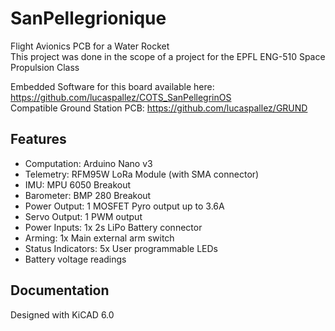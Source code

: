 # SanPellegrionique
Flight Avionics PCB for a Water Rocket  
This project was done in the scope of a project for the EPFL ENG-510 Space Propulsion Class

Embedded Software for this board available here: https://github.com/lucaspallez/COTS_SanPellegrinOS   
Compatible Ground Station PCB: https://github.com/lucaspallez/GRUND

## Features
- Computation: Arduino Nano v3
- Telemetry: RFM95W LoRa Module (with SMA connector)
- IMU: MPU 6050 Breakout
- Barometer: BMP 280 Breakout
- Power Output: 1 MOSFET Pyro output up to 3.6A
- Servo Output: 1 PWM output
- Power Inputs: 1x 2s LiPo Battery connector
- Arming: 1x Main external arm switch
- Status Indicators: 5x User programmable LEDs
- Battery voltage readings

## Documentation

Designed with KiCAD 6.0
